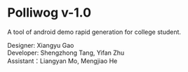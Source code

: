 # Polliwog v-1.0
A tool of android demo rapid generation for college student.   
   
Designer: Xiangyu Gao  
Developer: Shengzhong Tang, Yifan Zhu  
Assistant：Liangyan Mo, Mengjiao He  
